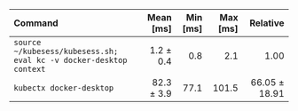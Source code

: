 | Command | Mean [ms] | Min [ms] | Max [ms] | Relative |
|:---|---:|---:|---:|---:|
| `source ~/kubesess/kubesess.sh; eval kc -v docker-desktop context` | 1.2 ± 0.4 | 0.8 | 2.1 | 1.00 |
| `kubectx docker-desktop` | 82.3 ± 3.9 | 77.1 | 101.5 | 66.05 ± 18.91 |
